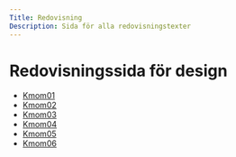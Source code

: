 ```yaml
---
Title: Redovisning
Description: Sida för alla redovisningstexter
---
```


Redovisningssida för design
=======

*  [Kmom01](report/kmom01)
*  [Kmom02](report/kmom02)
*  [Kmom03](report/kmom03)
*  [Kmom04](report/kmom04)
*  [Kmom05](report/kmom05)
*  [Kmom06](report/kmom06)